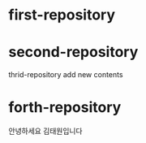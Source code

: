 # first-repository
# second-repository
thrid-repository
add new contents
# forth-repository
안녕하세요 김태원입니다
